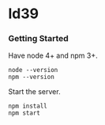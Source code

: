 # ld39 #

### Getting Started ###

Have node 4+ and npm 3+.

```
node --version
npm --version
```

Start the server.

```
npm install
npm start
```
